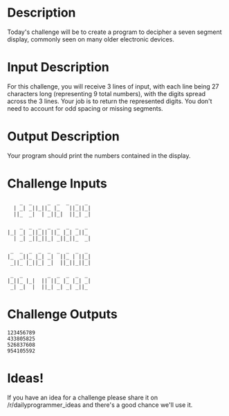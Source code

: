 # Description
Today's challenge will be to create a program to decipher a seven segment display, commonly seen on many older electronic devices.

# Input Description
For this challenge, you will receive 3 lines of input, with each line being 27 characters long (representing 9 total numbers), with the digits spread across the 3 lines.  Your job is to return the represented digits.  You don't need to account for odd spacing or missing segments.

# Output Description
Your program should print the numbers contained in the display.

# Challenge Inputs

        _  _     _  _  _  _  _ 
      | _| _||_||_ |_   ||_||_|
      ||_  _|  | _||_|  ||_| _|
    
        _  _  _  _  _  _  _  _ 
    |_| _| _||_|| ||_ |_| _||_ 
      | _| _||_||_| _||_||_  _|
    
     _  _  _  _  _  _  _  _  _ 
    |_  _||_ |_| _|  ||_ | ||_|
     _||_ |_||_| _|  ||_||_||_|
    
     _  _        _  _  _  _  _ 
    |_||_ |_|  || ||_ |_ |_| _|
     _| _|  |  ||_| _| _| _||_ 

# Challenge Outputs

    123456789
    433805825
    526837608
    954105592
    
# Ideas!

If you have an idea for a challenge please share it on /r/dailyprogrammer_ideas and there's a good chance we'll use it. 